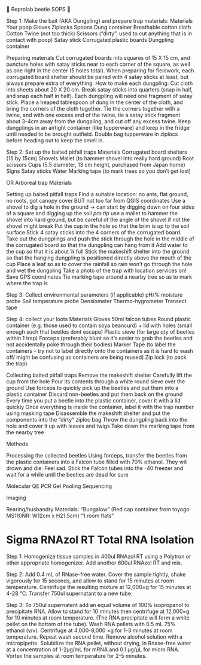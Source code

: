 :shit: Reprolab beetle SOPS :shit:

Step 1: Make the bait (AKA Dungpling) and prepare trap materials:
Materials
Your poop
Gloves
Ziplocks 
Spoons
Dung container
Breathable cotton cloth
Cotton Twine (not too thick)
Scissors (“dirty”, used to cut anything that is in contact with poop)
Satay stick
Corrugated plastic boards
Dungpling container

Preparing materials
Cut corrugated boards into squares of 15 X 15 cm, and puncture holes with satay sticks near to each corner of the square, as well as one right in the center (5 holes total).
When preparing for fieldwork, each corrugated board shelter should be paired with 4 satay sticks at least, but always prepare extra of everything.
How to make each dungpling:
Cut cloth into sheets about 20 X 20 cm.
Break satay sticks into quarters (snap in half, and snap each half in half). Each dungpling will need one fragment of satay stick.
Place a heaped tablespoon of dung in the center of the cloth, and bring the corners of the cloth together.
Tie the corners together with a twine, and with one excess end of the twine, tie a satay stick fragment about 3-4cm away from the dungpling, and cut off any excess twine.
Keep dungplings in an airtight container (like tupperware) and keep in the fridge until needed to be brought outfield. Double bag tupperware in ziplocs before heading out to keep the smell in. 

Step 2: Set up the baited pitfall traps
Materials
Corrugated board shelters (15 by 15cm)
Shovels
Mallet (to hammer shovel into really hard ground)
Root scissors
Cups (5.5 diameter, 13 cm height, purchased from Japan home)
Signs
Satay sticks
Water
Marking tape (to mark trees so you don’t get lost)

OR Arboreal trap
Materials

Setting up baited pitfall traps
Find a suitable location: no ants, flat ground, no roots, got canopy cover BUT not too far from QGIS coordinates
Use a shovel to dig a hole in the ground → can start by digging down on four sides of a square and digging up the soil
*pro tip* use a mallet to hammer the shovel into hard ground, but be careful of the angle of the shovel if not the shovel might break
Put the cup in the hole so that the brim is up to the soil surface
Stick 4 satay sticks into the 4 corners of the corrugated board.
Take out the dungplings and push the stick through the hole in the middle of the corrugated board so that the dungpling can hang from it
Add water to the cup so that it is about ¼ full
Stick the makeshift shelter into the ground so that the hanging dungpling is positioned directly above the mouth of the cup
Place a leaf so as to cover the rainfall so rain won’t go through the hole and wet the dungpling
Take a photo of the trap with location services on! Save GPS coordinates
Tie marking tape around a nearby tree so as to mark where the trap is




Step 3: Collect environmental parameters (if applicable)
pH/% moisture probe
Soil temperature probe
Densiometer
Thermo-hygrometer
Transect tape



Step 4:  collect your loots
Materials
Gloves 
50ml falcon tubes
Round plastic container (e.g. those used to contain soya beancurd) + lid with holes (small enough such that beetles dont escape)
Plastic sieve (for large qty of beetles within 1 trap)
Forceps (preferably blunt so it’s easier to grab the beetles and not accidentally poke through their bodies)
Marker
Tape (to label the containers - try not to label directly onto the containers as it is hard to wash off/ might be confusing as containers are being reused)
Zip lock (to pack the trap)

Collecting baited pitfall traps
Remove the makeshift shelter
Carefully lift the cup from the hole
Pour its contents through a white round sieve over the ground
Use forceps to quickly pick up the beetles and put them into a plastic container
Discard non-beetles and put them back on the ground
Every time you put a beetle into the plastic container, cover it with a lid quickly
Once everything is inside the container, label it with the trap number using masking tape
Disassemble the makeshift shelter and put the components into the “dirty” ziploc bag
Throw the dungpling back into the hole and cover it up with leaves and twigs
Take down the marking tape from the nearby tree

Methods





Processing the collected beetles
Using forceps, transfer the beetles from the plastic containers into a Falcon tube filled with 70% ethanol. They will drown and die. Feel sad.
Stick the Falcon tubes into the -40 freezer and wait for a while until the beetles are dead for sure






Molecular
QE
PCR
Gel
Pooling
Sequencing

Imaging

Rearing/husbandry
Materials:
“Bungalow” (Red cap container from toyogo MS110NR: W12cm x H21.5cm)
“1 room flats” 




# Sigma RNAzol RT Total RNA Isolation


Step 1: Homogenize tissue samples in 400ul RNAzol RT using a Polytron or other appropriate homogenizer. Add another 600ul RNAzol RT and mix.

Step 2: Add 0.4 mL of RNase-free water. Cover the sample tightly, shake vigorously for 15 seconds, and allow to stand for 15 minutes at room temperature. Centrifuge the resulting mixture at 12,000×g for 15 minutes at 4-28 °C. Transfer 750ul supernatant to a new tube.

Step 3: To 750ul supernatent add an equal volume of 100% isopropanol to precipitate RNA. Allow to stand for 10 minutes then centrifuge at 12,000×g for 10 minutes at room temperature. (The RNA precipitate will form a white pellet on the bottom of the tube). Wash RNA pellets with 0.5 mL 75% ethanol (v/v). Centrifuge at 4,000-8,000 ×g for 1-3 minutes at room temperature.
Repeat wash second time.
Remove alcohol solution with a micropipette.
Solubilize the RNA pellet, without drying, in Rnase-free water at a concentration of 1-2μg/mL for mRNA and 0.1 μg/μL for micro RNA. Vortex the samples at room temperature for 2-5 minutes. 


